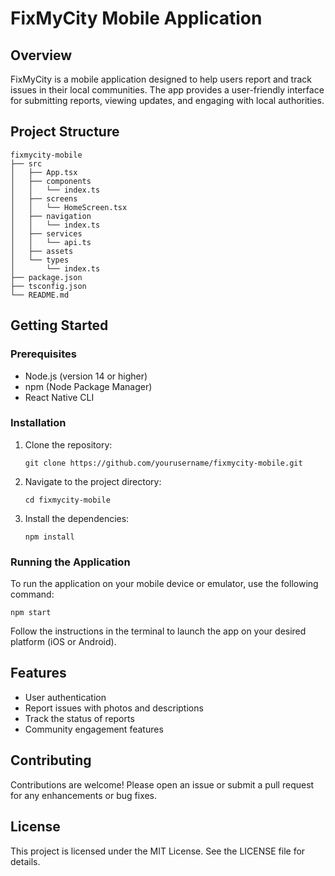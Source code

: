 # FixMyCity Mobile Application

## Overview
FixMyCity is a mobile application designed to help users report and track issues in their local communities. The app provides a user-friendly interface for submitting reports, viewing updates, and engaging with local authorities.

## Project Structure
```
fixmycity-mobile
├── src
│   ├── App.tsx
│   ├── components
│   │   └── index.ts
│   ├── screens
│   │   └── HomeScreen.tsx
│   ├── navigation
│   │   └── index.ts
│   ├── services
│   │   └── api.ts
│   ├── assets
│   └── types
│       └── index.ts
├── package.json
├── tsconfig.json
└── README.md
```

## Getting Started

### Prerequisites
- Node.js (version 14 or higher)
- npm (Node Package Manager)
- React Native CLI

### Installation
1. Clone the repository:
   ```
   git clone https://github.com/yourusername/fixmycity-mobile.git
   ```
2. Navigate to the project directory:
   ```
   cd fixmycity-mobile
   ```
3. Install the dependencies:
   ```
   npm install
   ```

### Running the Application
To run the application on your mobile device or emulator, use the following command:
```
npm start
```
Follow the instructions in the terminal to launch the app on your desired platform (iOS or Android).

## Features
- User authentication
- Report issues with photos and descriptions
- Track the status of reports
- Community engagement features

## Contributing
Contributions are welcome! Please open an issue or submit a pull request for any enhancements or bug fixes.

## License
This project is licensed under the MIT License. See the LICENSE file for details.